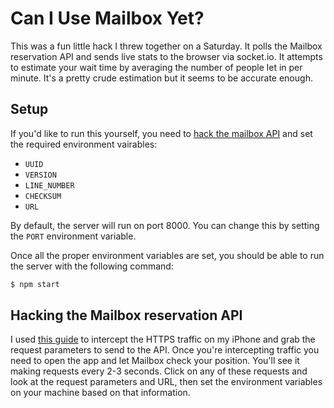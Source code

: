 # Can I Use Mailbox Yet?

This was a fun little hack I threw together on a Saturday. It polls the Mailbox
reservation API and sends live stats to the browser via socket.io. It attempts
to estimate your wait time by averaging the number of people let in per
minute. It's a pretty crude estimation but it seems to be accurate enough.

## Setup

If you'd like to run this yourself, you need to [hack the mailbox
API](#hacking-the-mailbox-reservation-api) and set the required environment
vairables:

* `UUID`
* `VERSION`
* `LINE_NUMBER`
* `CHECKSUM`
* `URL`

By default, the server will run on port 8000. You can change this by
setting the `PORT` environment variable.

Once all the proper environment variables are set, you should be able to run the
server with the following command:

```bash
$ npm start
```

## Hacking the Mailbox reservation API

I used [this guide][https_guide] to intercept the HTTPS traffic on my iPhone and
grab the request parameters to send to the API. Once you're intercepting
traffic you need to open the app and let Mailbox check your position. You'll see
it making requests every 2-3 seconds. Click on any of these requests and look at
the request parameters and URL, then set the environment variables on your
machine based on that information.

[https_guide]: http://www.tuaw.com/2011/02/21/how-to-inspect-ioss-http-traffic-without-spending-a-dime/
